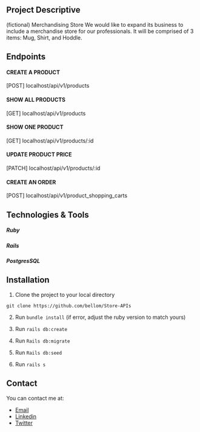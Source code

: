 
## Project Descriptive
(fictional) Merchandising Store
We would like to expand its business to include a merchandise store for our professionals. It will be comprised of 3 items: Mug, Shirt, and Hoddle.


## Endpoints
#### CREATE A PRODUCT
[POST] localhost/api/v1/products

#### SHOW ALL PRODUCTS
[GET] localhost/api/v1/products

#### SHOW ONE PRODUCT
[GET] localhost/api/v1/products/:id

#### UPDATE PRODUCT PRICE
[PATCH] localhost/api/v1/products/:id

#### CREATE AN ORDER
[POST] localhost/api/v1/product_shopping_carts


## Technologies & Tools
##### Ruby
##### Rails
##### PostgresSQL


## Installation

1. Clone the project to your local directory

```
git clone https://github.com/bellom/Store-APIs
```

2. Run `bundle install` (if error, adjust the ruby version to match yours)

3. Run `rails db:create`

4. Run `Rails db:migrate`

5. Run `Rails db:seed`

5. Run `rails s`


## Contact

You can contact me at:

- [Email](bellomsean@gmail.com)
- [Linkedin](https://www.linkedin.com/in/bellom/)
- [Twitter](https://twitter.com/bellom)
